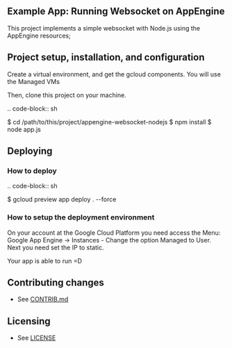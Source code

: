 ## Example App: Running Websocket on AppEngine

This project implements a simple websocket with Node.js using the AppEngine resources;


## Project setup, installation, and configuration

Create a virtual environment, and get the gcloud components. You will use the Managed VMs

Then, clone this project on your machine.

.. code-block:: sh

$ cd /path/to/this/project/appengine-websocket-nodejs
$ npm install
$ node app.js


## Deploying

### How to deploy

.. code-block:: sh

$ gcloud preview app deploy . --force

### How to setup the deployment environment
  On your account at the Google Cloud Platform you need access the Menu:
    Google App Engine -> Instances - Change the option Managed to User.
  Next you need set the IP to static.

  Your app is able to run =D


## Contributing changes

* See [CONTRIB.md](CONTRIB.md)


## Licensing

* See [LICENSE](LICENSE)
